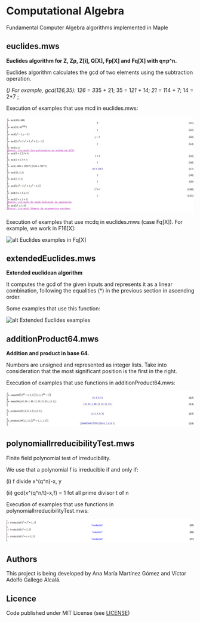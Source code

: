 # Computational Algebra

Fundamental Computer Algebra algorithms implemented in Maple


## euclides.mws


**Euclides algorithm for Z, Zp, Z[i], Q[X], Fp[X] and Fq[X] with q=p^n.**


 Euclides algorithm calculates the gcd of two elements using the subtraction operation.
 
 
(*) For example, gcd(126,35):
126 = 3*35 + 21;
35   = 1*21 + 14;
21   = 1*14 + 7;
14   = 2*7 ;


Execution of examples that use mcd in euclides.mws:

![alt Euclides examples](https://github.com/Ana06/comp-algebra/blob/master/images/euclides.jpg "Euclides examples")


Execution of examples that use mcdq in euclides.mws (case Fq[X]). For example, we work in F16[X]:

![alt Euclides examples in Fq[X]](https://github.com/vicgalle/comp-algebra/blob/master/images/euclidesFq.PNG "Euclides examples in Fq[X]")


## extendedEuclides.mws

**Extended euclidean algorithm**

It computes the gcd of the given inputs and represents it as a linear combination, following the equalities (*) in the previous section in ascending order.

Some examples that use this function:

![alt Extended Euclides examples](https://github.com/vicgalle/comp-algebra/blob/master/images/extendedEuclides.PNG "Extended Euclides examples")


## additionProduct64.mws


**Addition and product in base 64.**

Numbers are unsigned and represented as integer lists. Take into consideration that the most significant position is the first in the right.

Execution of examples that use functions in additionProduct64.mws:

![alt Addition and product in base 64 examples](https://github.com/Ana06/comp-algebra/blob/master/images/additionProduct64.JPG "Addition and product in base 64 examples")
 

## polynomialIrreducibilityTest.mws

Finite field polynomial test of irreducibility.


We use that a polynomial f is irreducible if and only if:

(i) f divide x^(q^n)-x, y

(ii) gcd(x^(q^n/t)-x,f) = 1 fot all prime divisor t of n


Execution of examples that use functions in polynomialIrreducibilityTest.mws:

![alt Finite field polynomial test of irreducibility examples](https://github.com/Ana06/comp-algebra/blob/master/images/polynomialIrreducibilityTest.PNG "Finite field polynomial test of irreducibility examples")

 
## Authors

This project is being developed by Ana María Martínez Gómez and Víctor Adolfo Gallego Alcalá.



## Licence

Code published under MIT License (see [LICENSE](LICENSE))

